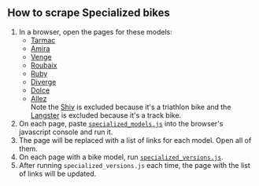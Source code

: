 ## How to scrape Specialized bikes

1. In a browser, open the pages for these models:
    * [Tarmac](https://www.specialized.com/bikes/road/tarmac)
    * [Amira](https://www.specialized.com/bikes/road/amira)
    * [Venge](https://www.specialized.com/bikes/road/venge)
    * [Roubaix](https://www.specialized.com/bikes/road/roubaix)
    * [Ruby](https://www.specialized.com/bikes/road/ruby)
    * [Diverge](https://www.specialized.com/bikes/road/diverge)
    * [Dolce](https://www.specialized.com/bikes/road/dolce)
    * [Allez](https://www.specialized.com/bikes/road/allez)  
Note the  [Shiv](https://www.specialized.com/bikes/triathlon/shiv) is excluded because it's a triathlon bike and the
[Langster](https://www.specialized.com/bikes/road/langster) is excluded because it's a track bike.
1. On each page, paste [`specialized_models.js`](specialized_models.js) into the browser's javascript console and run it.
1. The page will be replaced with a list of links for each model. Open all of them.
1. On each page with a bike model, run [`specialized_versions.js`](specialized_versions.js).
1. After running `specialized_versions.js` each time, the page with the list of links will be updated.
